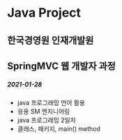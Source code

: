 # Java Project
## 한국경영원 인재개발원
## SpringMVC 웹 개발자 과정

##### 2021-01-28

* java 프로그래밍 언어 활용
* 응용 SM 엔지니어링
* java 프로그래밍 2일차
* 클래스, 패키지, main() method